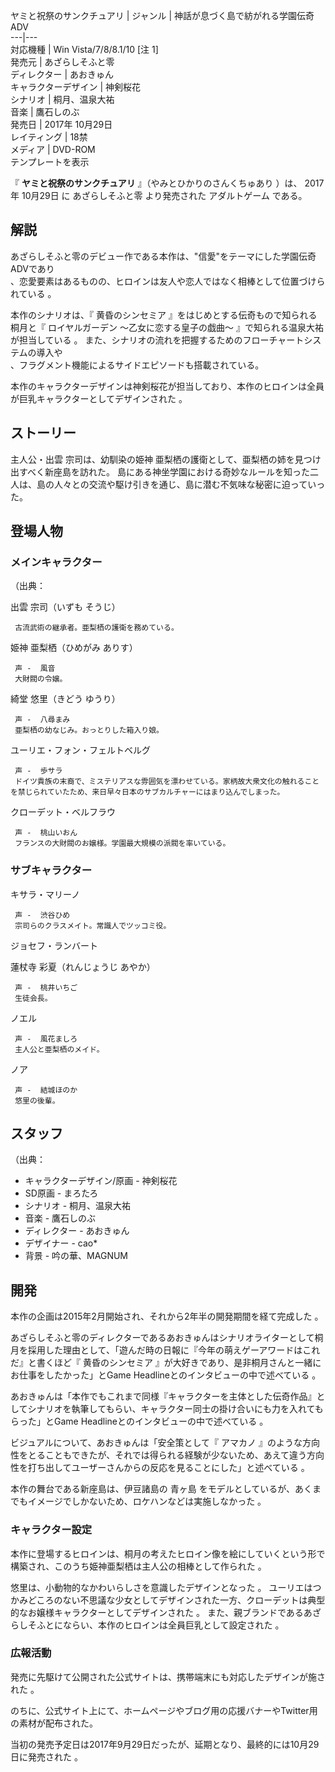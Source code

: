 ヤミと祝祭のサンクチュアリ  |  ジャンル  |  神話が息づく島で紡がれる学園伝奇ADV   
---|---  
対応機種  |  Win Vista/7/8/8.1/10    [注 1]   
発売元  |  あざらしそふと零   
ディレクター  |  あおきゅん   
キャラクターデザイン  |  神剣桜花   
シナリオ  |  桐月、温泉大祐   
音楽  |  鷹石しのぶ   
発売日  |  2017年  10月29日     
レイティング  |  18禁   
メディア  |  DVD-ROM   
テンプレートを表示  
  
『 **ヤミと祝祭のサンクチュアリ** 』（やみとひかりのさんくちゅあり    ）は、  2017年  10月29日    に
あざらしそふと零  より発売された  アダルトゲーム  である。

##  解説  

あざらしそふと零のデビュー作である本作は、"信愛"をテーマにした学園伝奇ADVであり    
、恋愛要素はあるものの、ヒロインは友人や恋人ではなく相棒として位置づけられている    。

本作のシナリオは、『  黄昏のシンセミア  』をはじめとする伝奇もので知られる桐月と『  ロイヤルガーデン 〜乙女に恋する皇子の戯曲〜
』で知られる温泉大祐が担当している    。 また、シナリオの流れを把握するためのフローチャートシステムの導入や  
、フラグメント機能によるサイドエピソードも搭載されている。

本作のキャラクターデザインは神剣桜花が担当しており、本作のヒロインは全員が巨乳キャラクターとしてデザインされた    。

##  ストーリー  

主人公・出雲 宗司は、幼馴染の姫神 亜梨栖の護衛として、亜梨栖の姉を見つけ出すべく新座島を訪れた。
島にある神坐学園における奇妙なルールを知った二人は、島の人々との交流や駆け引きを通じ、島に潜む不気味な秘密に迫っていった。

##  登場人物  

###  メインキャラクター  

（出典：    

出雲 宗司（いずも そうじ）

     古流武術の継承者。亜梨栖の護衛を務めている。 
姫神 亜梨栖（ひめがみ ありす）

     声 -  風音 
     大財閥の令嬢。 
綺堂 悠里（きどう ゆうり）

     声 -  八尋まみ 
     亜梨栖の幼なじみ。おっとりした箱入り娘。 
ユーリエ・フォン・フェルトベルグ

     声 -  歩サラ 
     ドイツ貴族の末裔で、ミステリアスな雰囲気を漂わせている。家柄故大衆文化の触れることを禁じられていたため、来日早々日本のサブカルチャーにはまり込んでしまった。 
クローデット・ベルフラウ

     声 -  桃山いおん 
     フランスの大財閥のお嬢様。学園最大規模の派閥を率いている。 
    

###  サブキャラクター  

キサラ・マリーノ

     声 -  渋谷ひめ 
     宗司らのクラスメイト。常識人でツッコミ役。 
ジョセフ・ランバート

蓮杖寺 彩夏（れんじょうじ あやか）

     声 -  桃井いちご 
     生徒会長。 
ノエル

     声 -  風花ましろ 
     主人公と亜梨栖のメイド。 
ノア

     声 -  結城ほのか 
     悠里の後輩。 

##  スタッフ  

（出典：  

  * キャラクターデザイン/原画 - 神剣桜花 
  * SD原画 - まろたろ 
  * シナリオ - 桐月、温泉大祐 
  * 音楽 - 鷹石しのぶ 
  * ディレクター - あおきゅん 
  * デザイナー - cao* 
  * 背景 - 吟の華、MAGNUM 

##  開発  

本作の企画は2015年2月開始され、それから2年半の開発期間を経て完成した    。

あざらしそふと零のディレクターであるあおきゅんはシナリオライターとして桐月を採用した理由として、「遊んだ時の日報に『今年の萌えゲーアワードはこれだ』と書くほど『
黄昏のシンセミア  』が大好きであり、是非桐月さんと一緒にお仕事をしたかった」とGame Headlineとのインタビューの中で述べている    。

あおきゅんは「本作でもこれまで同様『キャラクターを主体とした伝奇作品』としてシナリオを執筆してもらい、キャラクター同士の掛け合いにも力を入れてもらった」とGame
Headlineとのインタビューの中で述べている    。

ビジュアルについて、あおきゅんは「安全策として『  アマカノ
』のような方向性をとることもできたが、それでは得られる経験が少ないため、あえて違う方向性を打ち出してユーザーさんからの反応を見ることにした」と述べている
  。

本作の舞台である新座島は、伊豆諸島の  青ヶ島  をモデルとしているが、あくまでもイメージでしかないため、ロケハンなどは実施しなかった    。

###  キャラクター設定  

本作に登場するヒロインは、桐月の考えたヒロイン像を絵にしていくという形で構築され、このうち姫神亜梨栖は主人公の相棒として作られた    。

悠里は、小動物的なかわいらしさを意識したデザインとなった    。
ユーリエはつかみどころのない不思議な少女としてデザインされた一方、クローデットは典型的なお嬢様キャラクターとしてデザインされた    。
また、親ブランドであるあざらしそふとにならい、本作のヒロインは全員巨乳として設定された    。

###  広報活動  

発売に先駆けて公開された公式サイトは、携帯端末にも対応したデザインが施された    。

のちに、公式サイト上にて、ホームページやブログ用の応援バナーやTwitter用の素材が配布された。

当初の発売予定日は2017年9月29日だったが、延期となり、最終的には10月29日に発売された    。


